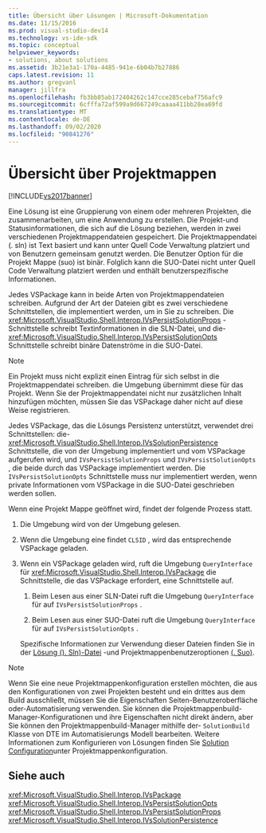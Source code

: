 ```yaml
---
title: Übersicht über Lösungen | Microsoft-Dokumentation
ms.date: 11/15/2016
ms.prod: visual-studio-dev14
ms.technology: vs-ide-sdk
ms.topic: conceptual
helpviewer_keywords:
- solutions, about solutions
ms.assetid: 3b21e3a1-170a-4485-941e-6b04b7b27886
caps.latest.revision: 11
ms.author: gregvanl
manager: jillfra
ms.openlocfilehash: fb3bb85ab172404262c147cce285cebaf756afc9
ms.sourcegitcommit: 6cfffa72af599a9d667249caaaa411bb28ea69fd
ms.translationtype: MT
ms.contentlocale: de-DE
ms.lasthandoff: 09/02/2020
ms.locfileid: "90841276"
---
```

# <a name="solutions-overview"></a>Übersicht über Projektmappen
[!INCLUDE[vs2017banner](../../includes/vs2017banner.md)]

Eine Lösung ist eine Gruppierung von einem oder mehreren Projekten, die zusammenarbeiten, um eine Anwendung zu erstellen. Die Projekt-und Statusinformationen, die sich auf die Lösung beziehen, werden in zwei verschiedenen Projektmappendateien gespeichert. Die Projektmappendatei (. sln) ist Text basiert und kann unter Quell Code Verwaltung platziert und von Benutzern gemeinsam genutzt werden. Die Benutzer Option für die Projekt Mappe (suo) ist binär. Folglich kann die SUO-Datei nicht unter Quell Code Verwaltung platziert werden und enthält benutzerspezifische Informationen.  
  
 Jedes VSPackage kann in beide Arten von Projektmappendateien schreiben. Aufgrund der Art der Dateien gibt es zwei verschiedene Schnittstellen, die implementiert werden, um in Sie zu schreiben. Die <xref:Microsoft.VisualStudio.Shell.Interop.IVsPersistSolutionProps> -Schnittstelle schreibt Textinformationen in die SLN-Datei, und die- <xref:Microsoft.VisualStudio.Shell.Interop.IVsPersistSolutionOpts> Schnittstelle schreibt binäre Datenströme in die SUO-Datei.  
  
> [!NOTE]
> Ein Projekt muss nicht explizit einen Eintrag für sich selbst in die Projektmappendatei schreiben. die Umgebung übernimmt diese für das Projekt. Wenn Sie der Projektmappendatei nicht nur zusätzlichen Inhalt hinzufügen möchten, müssen Sie das VSPackage daher nicht auf diese Weise registrieren.  
  
 Jedes VSPackage, das die Lösungs Persistenz unterstützt, verwendet drei Schnittstellen: die- <xref:Microsoft.VisualStudio.Shell.Interop.IVsSolutionPersistence> Schnittstelle, die von der Umgebung implementiert und vom VSPackage aufgerufen wird, und `IVsPersistSolutionProps` und `IVsPersistSolutionOpts` , die beide durch das VSPackage implementiert werden. Die `IVsPersistSolutionOpts` Schnittstelle muss nur implementiert werden, wenn private Informationen vom VSPackage in die SUO-Datei geschrieben werden sollen.  
  
 Wenn eine Projekt Mappe geöffnet wird, findet der folgende Prozess statt.  
  
1. Die Umgebung wird von der Umgebung gelesen.  
  
2. Wenn die Umgebung eine findet `CLSID` , wird das entsprechende VSPackage geladen.  
  
3. Wenn ein VSPackage geladen wird, ruft die Umgebung `QueryInterface` für <xref:Microsoft.VisualStudio.Shell.Interop.IVsPackage> die Schnittstelle, die das VSPackage erfordert, eine Schnittstelle auf.  
  
   1. Beim Lesen aus einer SLN-Datei ruft die Umgebung `QueryInterface` für auf `IVsPersistSolutionProps` .  
  
   2. Beim Lesen aus einer SUO-Datei ruft die Umgebung `QueryInterface` für auf `IVsPersistSolutionOpts` .  
  
   Spezifische Informationen zur Verwendung dieser Dateien finden Sie in der [Lösung (). Sln)-Datei](../../extensibility/internals/solution-dot-sln-file.md) -und Projektmappenbenutzeroptionen [(. Suo)](../../extensibility/internals/solution-user-options-dot-suo-file.md).  
  
> [!NOTE]
> Wenn Sie eine neue Projektmappenkonfiguration erstellen möchten, die aus den Konfigurationen von zwei Projekten besteht und ein drittes aus dem Build ausschließt, müssen Sie die Eigenschaften Seiten-Benutzeroberfläche oder-Automatisierung verwenden. Sie können die Projektmappenbuild-Manager-Konfigurationen und ihre Eigenschaften nicht direkt ändern, aber Sie können den Projektmappenbuild-Manager mithilfe der- `SolutionBuild` Klasse von DTE im Automatisierungs Modell bearbeiten. Weitere Informationen zum Konfigurieren von Lösungen finden Sie [Solution Configuration](../../extensibility/internals/solution-configuration.md)unter Projektmappenkonfiguration.  
  
## <a name="see-also"></a>Siehe auch  
 <xref:Microsoft.VisualStudio.Shell.Interop.IVsPackage>   
 <xref:Microsoft.VisualStudio.Shell.Interop.IVsPersistSolutionOpts>   
 <xref:Microsoft.VisualStudio.Shell.Interop.IVsPersistSolutionProps>   
 <xref:Microsoft.VisualStudio.Shell.Interop.IVsSolutionPersistence>
